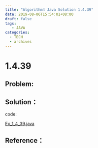 ```yaml
---
title: "Algorithm4 Java Solution 1.4.39"
date: 2019-08-06T15:54:01+08:00
draft: false
tags:
   - JAVA
categories:
  - TECH
  - archives
---
```



# 1.4.39

## Problem:


## Solution：

code:

[Ex_1_4_39.java](./Ex_1_4_39.java)


## Reference：


